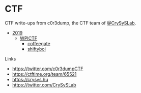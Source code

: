 # CTF

CTF write-ups from c0r3dump, the CTF team of [@CrySySLab](https://crysys.hu).

- [2019](2019)
    + [WPICTF](2019/WPICTF)
        * [coffeegate](2019/WPICTF/coffeegate)
        * [shiftyboi](2019/WPICTF/shiftyboi)

Links
- <https://twitter.com/c0r3dumpCTF>
- <https://ctftime.org/team/65521>
- <https://crysys.hu>
- <https://twitter.com/CrySySLab>
